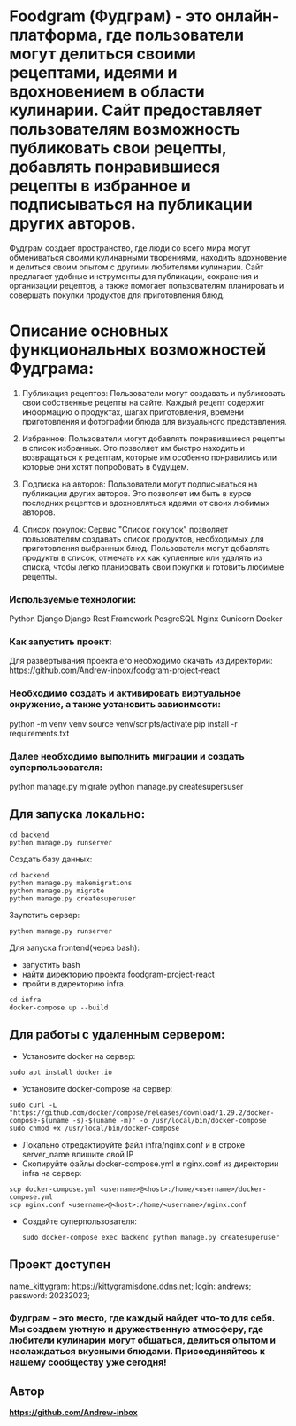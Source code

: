# Foodgram (Фудграм) - это онлайн-платформа, где пользователи могут делиться своими рецептами, идеями и вдохновением в области кулинарии. Сайт предоставляет пользователям возможность публиковать свои рецепты, добавлять понравившиеся рецепты в избранное и подписываться на публикации других авторов.

Фудграм создает пространство, где люди со всего мира могут обмениваться своими кулинарными творениями, находить вдохновение и делиться своим опытом с другими любителями кулинарии. Сайт предлагает удобные инструменты для публикации, сохранения и организации рецептов, а также помогает пользователям планировать и совершать покупки продуктов для приготовления блюд.

# Описание основных функциональных возможностей Фудграма:

1. Публикация рецептов: Пользователи могут создавать и публиковать свои собственные рецепты на сайте. Каждый рецепт содержит информацию о продуктах, шагах приготовления, времени приготовления и фотографии блюда для визуального представления.

2. Избранное: Пользователи могут добавлять понравившиеся рецепты в список избранных. Это позволяет им быстро находить и возвращаться к рецептам, которые им особенно понравились или которые они хотят попробовать в будущем.

3. Подписка на авторов: Пользователи могут подписываться на публикации других авторов. Это позволяет им быть в курсе последних рецептов и вдохновляться идеями от своих любимых авторов.

4. Список покупок: Сервис "Список покупок" позволяет пользователям создавать список продуктов, необходимых для приготовления выбранных блюд. Пользователи могут добавлять продукты в список, отмечать их как купленные или удалять из списка, чтобы легко планировать свои покупки и готовить любимые рецепты.

### Используемые технологии:
Python
Django
Django Rest Framework
PosgreSQL
Nginx
Gunicorn
Docker

### Как запустить проект:
Для развёртывания проекта его необходимо скачать из директории:
https://github.com/Andrew-inbox/foodgram-project-react

### Необходимо создать и активировать виртуальное окружение, а также установить зависимости:
python -m venv venv
source venv/scripts/activate
pip install -r requirements.txt

### Далее необходимо выполнить миграции и создать суперпользователя:
python manage.py migrate
python manage.py createsupersuser

## Для запуска локально:
```
cd backend
python manage.py runserver
```

Создать базу данных:
```
cd backend
python manage.py makemigrations
python manage.py migrate
python manage.py createsuperuser
```

Заупстить сервер:
```
python manage.py runserver
```

Для запуска frontend(через bash):
- запустить bash
- найти директорию проекта foodgram-project-react
- пройти в директорию infra.
```
cd infra
docker-compose up --build
```

## Для работы с удаленным сервером:
* Установите docker на сервер:
```
sudo apt install docker.io 
```
* Установите docker-compose на сервер:
```
sudo curl -L "https://github.com/docker/compose/releases/download/1.29.2/docker-compose-$(uname -s)-$(uname -m)" -o /usr/local/bin/docker-compose
sudo chmod +x /usr/local/bin/docker-compose
```
* Локально отредактируйте файл infra/nginx.conf и в строке server_name впишите свой IP
* Скопируйте файлы docker-compose.yml и nginx.conf из директории infra на сервер:
```
scp docker-compose.yml <username>@<host>:/home/<username>/docker-compose.yml
scp nginx.conf <username>@<host>:/home/<username>/nginx.conf
```

 * Создайте суперпользователя:
    ```
    sudo docker-compose exec backend python manage.py createsuperuser
    ```

## Проект доступен
name_kittygram: https://kittygramisdone.ddns.net;
login: andrews;
password: 20232023;

### Фудграм - это место, где каждый найдет что-то для себя. Мы создаем уютную и дружественную атмосферу, где любители кулинарии могут общаться, делиться опытом и наслаждаться вкусными блюдами. Присоединяйтесь к нашему сообществу уже сегодня!

## Автор
 **https://github.com/Andrew-inbox**